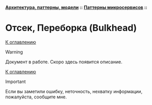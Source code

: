 **[Архитектура, паттерны, модели](../../README.md#patterns) ::** 
**[Паттерны микросервисов](../../README.md#patterns-microservices) ::**
# Отсек, Переборка (Bulkhead)

<!--

-->

[К оглавлению](../../README.md#patterns-microservices)

> [!WARNING]
> Документ в работе. Скоро здесь появится описание.

[К оглавлению](../../README.md#patterns-microservices)

> [!IMPORTANT]
> Если вы заметили ошибку, неточность, нехватку информации, пожалуйста, сообщите мне.
